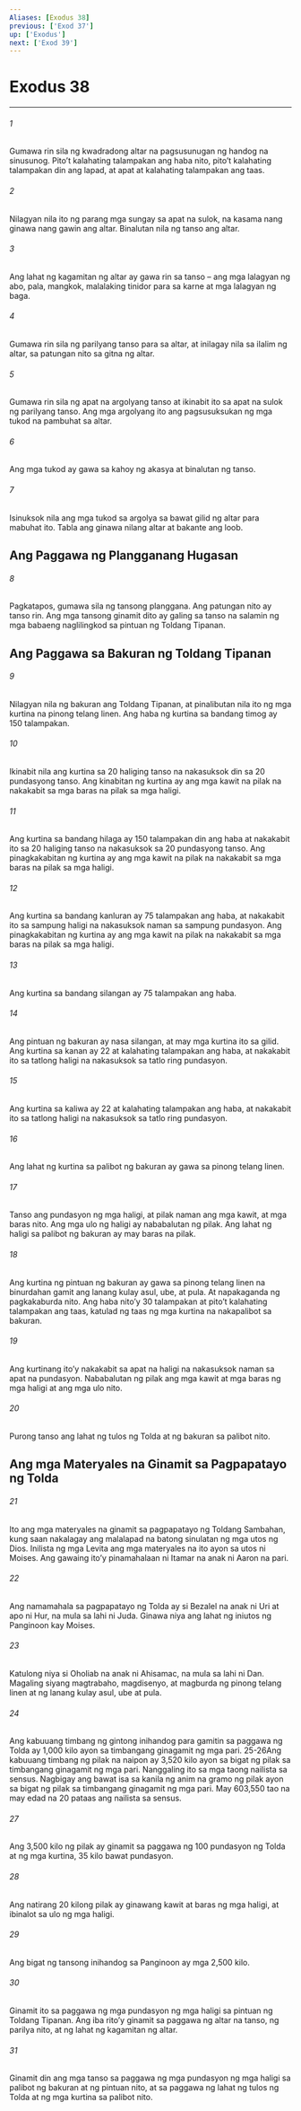 ```yaml
---
Aliases: [Exodus 38]
previous: ['Exod 37']
up: ['Exodus']
next: ['Exod 39']
---
```

# Exodus 38

***


###### 1 


Gumawa rin sila ng kwadradong altar na pagsusunugan ng handog na sinusunog. Pitoʼt kalahating talampakan ang haba nito, pitoʼt kalahating talampakan din ang lapad, at apat at kalahating talampakan ang taas. 


###### 2 


Nilagyan nila ito ng parang mga sungay sa apat na sulok, na kasama nang ginawa nang gawin ang altar. Binalutan nila ng tanso ang altar. 


###### 3 


Ang lahat ng kagamitan ng altar ay gawa rin sa tanso – ang mga lalagyan ng abo, pala, mangkok, malalaking tinidor para sa karne at mga lalagyan ng baga. 


###### 4 


Gumawa rin sila ng parilyang tanso para sa altar, at inilagay nila sa ilalim ng altar, sa patungan nito sa gitna ng altar. 


###### 5 


Gumawa rin sila ng apat na argolyang tanso at ikinabit ito sa apat na sulok ng parilyang tanso. Ang mga argolyang ito ang pagsusuksukan ng mga tukod na pambuhat sa altar. 


###### 6 


Ang mga tukod ay gawa sa kahoy ng akasya at binalutan ng tanso. 


###### 7 


Isinuksok nila ang mga tukod sa argolya sa bawat gilid ng altar para mabuhat ito. Tabla ang ginawa nilang altar at bakante ang loob.

## Ang Paggawa ng Plangganang Hugasan 


###### 8 


Pagkatapos, gumawa sila ng tansong planggana. Ang patungan nito ay tanso rin. Ang mga tansong ginamit dito ay galing sa tanso na salamin ng mga babaeng naglilingkod sa pintuan ng Toldang Tipanan.

## Ang Paggawa sa Bakuran ng Toldang Tipanan 


###### 9 


Nilagyan nila ng bakuran ang Toldang Tipanan, at pinalibutan nila ito ng mga kurtina na pinong telang linen. Ang haba ng kurtina sa bandang timog ay 150 talampakan. 


###### 10 


Ikinabit nila ang kurtina sa 20 haliging tanso na nakasuksok din sa 20 pundasyong tanso. Ang kinabitan ng kurtina ay ang mga kawit na pilak na nakakabit sa mga baras na pilak sa mga haligi. 


###### 11 


Ang kurtina sa bandang hilaga ay 150 talampakan din ang haba at nakakabit ito sa 20 haliging tanso na nakasuksok sa 20 pundasyong tanso. Ang pinagkakabitan ng kurtina ay ang mga kawit na pilak na nakakabit sa mga baras na pilak sa mga haligi. 


###### 12 


Ang kurtina sa bandang kanluran ay 75 talampakan ang haba, at nakakabit ito sa sampung haligi na nakasuksok naman sa sampung pundasyon. Ang pinagkakabitan ng kurtina ay ang mga kawit na pilak na nakakabit sa mga baras na pilak sa mga haligi. 


###### 13 


Ang kurtina sa bandang silangan ay 75 talampakan ang haba. 


###### 14 


Ang pintuan ng bakuran ay nasa silangan, at may mga kurtina ito sa gilid. Ang kurtina sa kanan ay 22 at kalahating talampakan ang haba, at nakakabit ito sa tatlong haligi na nakasuksok sa tatlo ring pundasyon. 


###### 15 


Ang kurtina sa kaliwa ay 22 at kalahating talampakan ang haba, at nakakabit ito sa tatlong haligi na nakasuksok sa tatlo ring pundasyon. 


###### 16 


Ang lahat ng kurtina sa palibot ng bakuran ay gawa sa pinong telang linen. 


###### 17 


Tanso ang pundasyon ng mga haligi, at pilak naman ang mga kawit, at mga baras nito. Ang mga ulo ng haligi ay nababalutan ng pilak. Ang lahat ng haligi sa palibot ng bakuran ay may baras na pilak. 


###### 18 


Ang kurtina ng pintuan ng bakuran ay gawa sa pinong telang linen na binurdahan gamit ang lanang kulay asul, ube, at pula. At napakaganda ng pagkakaburda nito. Ang haba nitoʼy 30 talampakan at pitoʼt kalahating talampakan ang taas, katulad ng taas ng mga kurtina na nakapalibot sa bakuran. 


###### 19 


Ang kurtinang itoʼy nakakabit sa apat na haligi na nakasuksok naman sa apat na pundasyon. Nababalutan ng pilak ang mga kawit at mga baras ng mga haligi at ang mga ulo nito. 


###### 20 


Purong tanso ang lahat ng tulos ng Tolda at ng bakuran sa palibot nito.

## Ang mga Materyales na Ginamit sa Pagpapatayo ng Tolda 


###### 21 


Ito ang mga materyales na ginamit sa pagpapatayo ng Toldang Sambahan, kung saan nakalagay ang malalapad na batong sinulatan ng mga utos ng Dios. Inilista ng mga Levita ang mga materyales na ito ayon sa utos ni Moises. Ang gawaing itoʼy pinamahalaan ni Itamar na anak ni Aaron na pari. 


###### 22 


Ang namamahala sa pagpapatayo ng Tolda ay si Bezalel na anak ni Uri at apo ni Hur, na mula sa lahi ni Juda. Ginawa niya ang lahat ng iniutos ng Panginoon kay Moises. 


###### 23 


Katulong niya si Oholiab na anak ni Ahisamac, na mula sa lahi ni Dan. Magaling siyang magtrabaho, magdisenyo, at magburda ng pinong telang linen at ng lanang kulay asul, ube at pula. 


###### 24 


Ang kabuuang timbang ng gintong inihandog para gamitin sa paggawa ng Tolda ay 1,000 kilo ayon sa timbangang ginagamit ng mga pari. 25-26Ang kabuuang timbang ng pilak na naipon ay 3,520 kilo ayon sa bigat ng pilak sa timbangang ginagamit ng mga pari. Nanggaling ito sa mga taong nailista sa sensus. Nagbigay ang bawat isa sa kanila ng anim na gramo ng pilak ayon sa bigat ng pilak sa timbangang ginagamit ng mga pari. May 603,550 tao na may edad na 20 pataas ang nailista sa sensus. 


###### 27 


Ang 3,500 kilo ng pilak ay ginamit sa paggawa ng 100 pundasyon ng Tolda at ng mga kurtina, 35 kilo bawat pundasyon. 


###### 28 


Ang natirang 20 kilong pilak ay ginawang kawit at baras ng mga haligi, at ibinalot sa ulo ng mga haligi. 


###### 29 


Ang bigat ng tansong inihandog sa Panginoon ay mga 2,500 kilo. 


###### 30 


Ginamit ito sa paggawa ng mga pundasyon ng mga haligi sa pintuan ng Toldang Tipanan. Ang iba ritoʼy ginamit sa paggawa ng altar na tanso, ng parilya nito, at ng lahat ng kagamitan ng altar. 


###### 31 


Ginamit din ang mga tanso sa paggawa ng mga pundasyon ng mga haligi sa palibot ng bakuran at ng pintuan nito, at sa paggawa ng lahat ng tulos ng Tolda at ng mga kurtina sa palibot nito.
